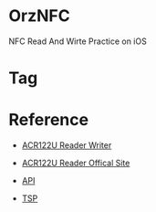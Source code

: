 # OrzNFC
NFC Read And Wirte Practice on iOS


# Tag

# Reference

- [ACR122U Reader Writer](https://github.com/mdeverdelhan/ACR122U-reader-writer)

- [ACR122U Reader Offical Site](https://www.acs.com.hk/en/products/3/acr122u-usb-nfc-reader/)

- [API](docs/API-ACR122U-2.04.pdf)

- [TSP](docs/TSP-ACR122U-3.06.pdf)

